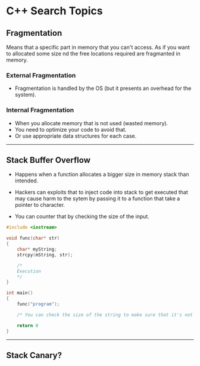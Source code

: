 # C++ Search Topics

## Fragmentation

Means that a specific part in memory that you can't access. As if you want to allocated some size nd the free locations required are fragmanted in memory.

### External Fragmentation

* Fragmentation is handled by the OS (but it presents an overhead for the system).

### Internal Fragmentation

* When you allocate memory that is not used (wasted memory).
* You need to optimize your code to avoid that.
* Or use appropriate data structures for each case.

---

## Stack Buffer Overflow

* Happens when a function allocates a bigger size in memory stack than intended.
* Hackers can exploits that to inject code into stack to get executed that may cause harm to the sytem by passing it to a function that take a pointer to character.

* You can counter that by checking the size of the input.

```cpp
#include <iostream>

void func(char* str)
{
    char* myString;
    strcpy(mString, str);

    /*
    Execution
    */
}

int main()
{
    func("program");

    /* You can check the size of the string to make sure that it's not a long code not a simple string input*/

    return 0
}
```

---

## Stack Canary?
